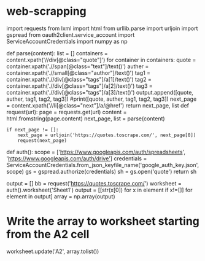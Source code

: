 # web-scrapping

import requests
from lxml import html
from urllib.parse import urljoin
import gspread
from oauth2client.service_account import ServiceAccountCredentials
import numpy as np

def parse(content):
    list = []
    containers = content.xpath('//div[@class="quote"]')
    for container in containers:
        quote = container.xpath('.//span[@class="text"]/text()')
        auther = container.xpath('.//small[@class="author"]/text()')
        tag1 = container.xpath('.//div[@class="tags"]/a[1]/text()')
        tag2 = container.xpath('.//div[@class="tags"]/a[2]/text()')
        tag3 = container.xpath('.//div[@class="tags"]/a[3]/text()')
        output.append([quote, auther, tag1, tag2, tag3])
        #print([quote, auther, tag1, tag2, tag3])
    next_page = content.xpath('//li[@class="next"]/a/@href')
    return next_page, list
def request(url):
    page = requests.get(url)
    content = html.fromstring(page.content)
    next_page, list = parse(content)

    if next_page != []:
        next_page = urljoin('https://quotes.toscrape.com/', next_page[0])
        request(next_page)

def auth():
    scope = ['https://www.googleapis.com/auth/spreadsheets',
            'https://www.googleapis.com/auth/drive']
    credentials = ServiceAccountCredentials.from_json_keyfile_name('google_auth_key.json', scope)
    gs = gspread.authorize(credentials)
    sh = gs.open('quote')
    return sh

output = []
bb = request('https://quotes.toscrape.com/')
worksheet = auth().worksheet('Sheet1')
output = [[str(x[0]) for x in element if x!=[]] for element in output]
array = np.array(output)

# Write the array to worksheet starting from the A2 cell
worksheet.update('A2', array.tolist())
